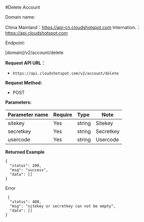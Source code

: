 #Delete Account
 
Domain name:

China Mainland：https://api-cn.cloudshotspot.com
Internation.：https://api.cloudshotspot.com

Endpoint:

[domain]/v2/account/delete


**Request API URL：** 
- ` https://api.cloudshotspot.com/v2/account/delete `
  
**Request Method:**
- POST 

**Parameters:** 

|Parameter name|Require|Type|Note|
|:----    |:---|:----- |-----   |
|sitekey |  Yes  |    string   |    Sitekey   |
|secretkey |  Yes  |    string   |    Secretkey   |
|usercode |  Yes  |    string   |    Usercode   |


**Returned Example**

``` 
{
  "status": 200,
  "msg": "success",
  "data": []
}

```

Error

``` 
 {
  "status": 400,
  "msg": "sitekey or secretkey can not be empty",
  "data": []
}
```
